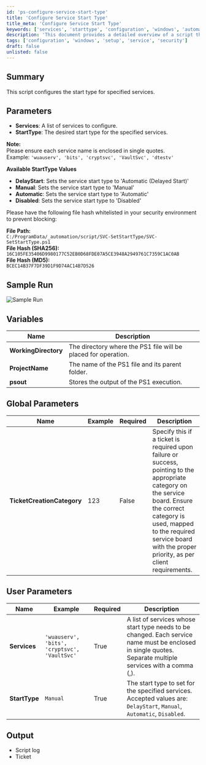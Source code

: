 ```yaml
---
id: 'ps-configure-service-start-type'
title: 'Configure Service Start Type'
title_meta: 'Configure Service Start Type'
keywords: ['services', 'starttype', 'configuration', 'windows', 'automation']
description: 'This document provides a detailed overview of a script that configures the start type for specified services in Windows. It includes parameters, available start types, file hash information, sample run output, and variable descriptions for effective implementation.'
tags: ['configuration', 'windows', 'setup', 'service', 'security']
draft: false
unlisted: false
---
```

## Summary
This script configures the start type for specified services.

## Parameters
- **Services**: A list of services to configure.
- **StartType**: The desired start type for the specified services.

**Note:**  
Please ensure each service name is enclosed in single quotes.  
Example: `'wuauserv', 'bits', 'cryptsvc', 'VaultSvc', 'dtestv'`

**Available StartType Values**
- **DelayStart**: Sets the service start type to 'Automatic (Delayed Start)'
- **Manual**: Sets the service start type to 'Manual'
- **Automatic**: Sets the service start type to 'Automatic'
- **Disabled**: Sets the service start type to 'Disabled'

Please have the following file hash whitelisted in your security environment to prevent blocking:

**File Path:**  
`C:/ProgramData/_automation/script/SVC-SetStartType/SVC-SetStartType.ps1`  
**File Hash (SHA256):**  
`16C105FE35406D9980177C52EB0D68FDE07A5CE3948A2949761C7359C1AC0AB`  
**File Hash (MD5):**  
`BCEC14B37F7DF39D1F9D74AC14B7D526`

## Sample Run
![Sample Run](https://proval.itglue.com/5078775/docs/16898405/images/25971066)

## Variables

| Name               | Description                                                  |
|--------------------|--------------------------------------------------------------|
| **WorkingDirectory** | The directory where the PS1 file will be placed for operation. |
| **ProjectName**     | The name of the PS1 file and its parent folder.              |
| **psout**           | Stores the output of the PS1 execution.                      |

## Global Parameters

| Name                     | Example | Required | Description                                                                                                                                                                                                                      |
|--------------------------|---------|----------|----------------------------------------------------------------------------------------------------------------------------------------------------------------------------------------------------------------------------------|
| **TicketCreationCategory** | 123     | False    | Specify this if a ticket is required upon failure or success, pointing to the appropriate category on the service board. Ensure the correct category is used, mapped to the required service board with the proper priority, as per client requirements. |

## User Parameters

| Name      | Example                                         | Required | Description                                                                                                           |
|-----------|-------------------------------------------------|----------|-----------------------------------------------------------------------------------------------------------------------|
| **Services**   | `'wuauserv', 'bits', 'cryptsvc', 'VaultSvc'` | True     | A list of services whose start type needs to be changed. Each service name must be enclosed in single quotes. Separate multiple services with a comma (,). |
| **StartType** | `Manual`                                       | True     | The start type to set for the specified services. Accepted values are: `DelayStart`, `Manual`, `Automatic`, `Disabled`. |

## Output
- Script log
- Ticket



